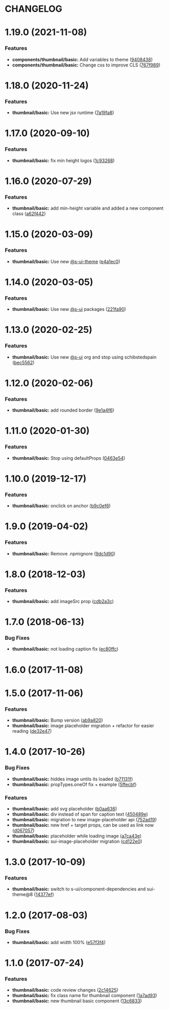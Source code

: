 # CHANGELOG

# 1.19.0 (2021-11-08)


### Features

* **components/thumbnail/basic:** Add variables to theme ([9408438](https://github.com/SUI-Components/adevinta-spain-components/commit/940843870cdfbb5687550d7f179172e71acf577b))
* **components/thumbnail/basic:** Change css to improve CLS ([767f989](https://github.com/SUI-Components/adevinta-spain-components/commit/767f989f2f4bf17a7e638fcb61e1b2a18a159982))



# 1.18.0 (2020-11-24)


### Features

* **thumbnail/basic:** Use new jsx runtime ([7a19fa8](https://github.com/SUI-Components/adevinta-spain-components/commit/7a19fa84a2d943f28f3187c7ac6d332f51c13d96))



# 1.17.0 (2020-09-10)


### Features

* **thumbnail/basic:** fix min height logos ([1c93268](https://github.com/SUI-Components/adevinta-spain-components/commit/1c93268fee1ffdc302bd34b1ed9d6d8e6575cb3d))



# 1.16.0 (2020-07-29)


### Features

* **thumbnail/basic:** add min-height variable and added a new component class ([a62f442](https://github.com/SUI-Components/adevinta-spain-components/commit/a62f442fc9e40a5c23ec3991159fc803ae6860d0))



# 1.15.0 (2020-03-09)


### Features

* **thumbnail/basic:** Use new [@s-ui-theme](https://github.com/s-ui-theme) ([e4a1ec0](https://github.com/SUI-Components/adevinta-spain-components/commit/e4a1ec05db849deb287969e0a9cf960a23fb3004))



# 1.14.0 (2020-03-05)


### Features

* **thumbnail/basic:** Use new [@s-ui](https://github.com/s-ui) packages ([221fa90](https://github.com/SUI-Components/adevinta-spain-components/commit/221fa908957f4a4e60f48ed214f6cc7c74743645))



# 1.13.0 (2020-02-25)


### Features

* **thumbnail/basic:** Use new [@s-ui](https://github.com/s-ui) org and stop using schibstedspain ([bec5562](https://github.com/SUI-Components/adevinta-spain-components/commit/bec5562b4d59c0ca7fdd3c9eeebd298eaa430966))



# 1.12.0 (2020-02-06)


### Features

* **thumbnail/basic:** add rounded border ([9e1a4f6](https://github.com/SUI-Components/adevinta-spain-components/commit/9e1a4f641ffb4ebed8f1682797897a379cccfc8b))



# 1.11.0 (2020-01-30)


### Features

* **thumbnail/basic:** Stop using defaultProps ([0463e54](https://github.com/SUI-Components/adevinta-spain-components/commit/0463e54a804745ad50d32c4a2441b11b4569588e))



# 1.10.0 (2019-12-17)


### Features

* **thumbnail/basic:** onclick on anchor ([b9c0ef6](https://github.com/SUI-Components/adevinta-spain-components/commit/b9c0ef6c263c33e626ac704168f416815e809df3))



# 1.9.0 (2019-04-02)


### Features

* **thumbnail/basic:** Remove .npmignore ([9dc1d90](https://github.com/SUI-Components/adevinta-spain-components/commit/9dc1d90dfae37a3abcf058cf21c8ded777c41560))



# 1.8.0 (2018-12-03)


### Features

* **thumbnail/basic:** add imageSrc prop ([cdb2a3c](https://github.com/SUI-Components/adevinta-spain-components/commit/cdb2a3c8d6dad037d9bbf991db9a0af48e122b53))



# 1.7.0 (2018-06-13)


### Bug Fixes

* **thumbnail/basic:** not loading caption fix ([ec80ffc](https://github.com/SUI-Components/adevinta-spain-components/commit/ec80ffc596a9cd3f71f6783215a03f74a1cb754f))



# 1.6.0 (2017-11-08)



# 1.5.0 (2017-11-06)


### Features

* **thumbnail/basic:** Bump version ([ab9a820](https://github.com/SUI-Components/adevinta-spain-components/commit/ab9a820fd0c2b9c04b68785ae0a854770dc8bf29))
* **thumbnail/basic:** image placeholder migration + refactor for easier reading ([de32e47](https://github.com/SUI-Components/adevinta-spain-components/commit/de32e4739d29675b01874d794a6e9b84e93ba7f6))



# 1.4.0 (2017-10-26)


### Bug Fixes

* **thumbnail/basic:** hiddes image untils its loaded ([b71131f](https://github.com/SUI-Components/adevinta-spain-components/commit/b71131fd4e20e3d8a4e9e1e4121629eef9109053))
* **thumbnail/basic:** propTypes.oneOf fix + example ([5ffecbf](https://github.com/SUI-Components/adevinta-spain-components/commit/5ffecbf9d33843da48614810e3253ec2f74c3e09))


### Features

* **thumbnail/basic:** add svg placeholder ([b0aa636](https://github.com/SUI-Components/adevinta-spain-components/commit/b0aa63687d5627303000aa81879ef13f7d2967a5))
* **thumbnail/basic:** div instead of span for caption text ([450489e](https://github.com/SUI-Components/adevinta-spain-components/commit/450489e90c96624659ea0d3afab09edec05c1110))
* **thumbnail/basic:** migration to new image-placeholder api ([752ad19](https://github.com/SUI-Components/adevinta-spain-components/commit/752ad197e3da03ecd5aa973cd72a537595f214db))
* **thumbnail/basic:** new href + target props, can be used as link now ([d067057](https://github.com/SUI-Components/adevinta-spain-components/commit/d0670574753f9c9350f5292152fd702c9765002e))
* **thumbnail/basic:** placeholder while loading image ([a7ca43e](https://github.com/SUI-Components/adevinta-spain-components/commit/a7ca43e8127e02afe62b95429506460f8ff53d9a))
* **thumbnail/basic:** sui-image-placeholder migration ([cd122e0](https://github.com/SUI-Components/adevinta-spain-components/commit/cd122e0b97300a3e2f93537c24038a10f77e31e3))



# 1.3.0 (2017-10-09)


### Features

* **thumbnail/basic:** switch to s-ui/component-dependencies and sui-theme@8 ([14377ef](https://github.com/SUI-Components/adevinta-spain-components/commit/14377ef3da0ea2170a7ba24048fea3c70b591e37))



# 1.2.0 (2017-08-03)


### Bug Fixes

* **thumbnail/basic:** add width 100% ([e57f3f4](https://github.com/SUI-Components/adevinta-spain-components/commit/e57f3f40f9be225d2cbb5fd14b07d00d6e64f085))



# 1.1.0 (2017-07-24)


### Features

* **thumbnail/basic:** code review changes ([2c14625](https://github.com/SUI-Components/adevinta-spain-components/commit/2c146257233e986b4a299501630ed6a565640fca))
* **thumbnail/basic:** fix class name for thumbnail component ([1a7ad93](https://github.com/SUI-Components/adevinta-spain-components/commit/1a7ad934e86d2455b17de8bcb6d7fb7df710e568))
* **thumbnail/basic:** new thumbnail basic component ([13c6833](https://github.com/SUI-Components/adevinta-spain-components/commit/13c68337d2cd790e3a19d33a57d23fe6ab73496a))



